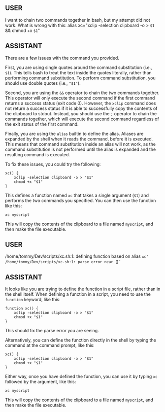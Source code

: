 ## USER
I want to chain two commands together in bash, but my attempt did not work. What is wrong with this: alias xc="xclip -selection clipboard -o > `$1` &&  chmod +x `$1`"                                      

## ASSISTANT
There are a few issues with the command you provided.

First, you are using single quotes around the command substitution (i.e., `$1`). This tells bash to treat the text inside the quotes literally, rather than performing command substitution. To perform command substitution, you should use double quotes (i.e., `"$1"`).

Second, you are using the `&&` operator to chain the two commands together. This operator will only execute the second command if the first command returns a success status (exit code 0). However, the `xclip` command does not return a success status if it is able to successfully copy the contents of the clipboard to stdout. Instead, you should use the `;` operator to chain the commands together, which will execute the second command regardless of the exit status of the first command.

Finally, you are using the `alias` builtin to define the alias. Aliases are expanded by the shell when it reads the command, before it is executed. This means that command substitution inside an alias will not work, as the command substitution is not performed until the alias is expanded and the resulting command is executed.

To fix these issues, you could try the following:

```
xc() {
    xclip -selection clipboard -o > "$1"
    chmod +x "$1"
}
```

This defines a function named `xc` that takes a single argument (`$1`) and performs the two commands you specified. You can then use the function like this:

```
xc myscript
```

This will copy the contents of the clipboard to a file named `myscript`, and then make the file executable.


## USER
/home/tommy/Dev/scripts/xc.sh:1: defining function based on alias `xc'
/home/tommy/Dev/scripts/xc.sh:1: parse error near `()'

## ASSISTANT
It looks like you are trying to define the function in a script file, rather than in the shell itself. When defining a function in a script, you need to use the `function` keyword, like this:

```
function xc() {
    xclip -selection clipboard -o > "$1"
    chmod +x "$1"
}
```

This should fix the parse error you are seeing.

Alternatively, you can define the function directly in the shell by typing the command at the command prompt, like this:

```
xc() {
    xclip -selection clipboard -o > "$1"
    chmod +x "$1"
}
```

Either way, once you have defined the function, you can use it by typing `xc` followed by the argument, like this:

```
xc myscript
```

This will copy the contents of the clipboard to a file named `myscript`, and then make the file executable.
